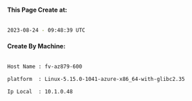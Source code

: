 
   
#### This Page Create at:

```bash

2023-08-24 - 09:48:39 UTC

```

#### Create By Machine:

```bash

Host Name : fv-az879-600

platform  : Linux-5.15.0-1041-azure-x86_64-with-glibc2.35

Ip Local  : 10.1.0.48

```

